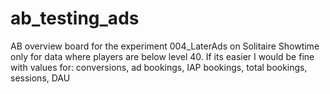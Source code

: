 # ab_testing_ads
AB overview board for the experiment 004_LaterAds on Solitaire Showtime only for data where players are below level 40. If its easier I would be fine with values for: conversions, ad bookings, IAP bookings, total bookings, sessions, DAU

